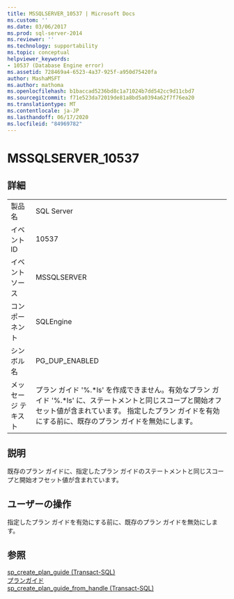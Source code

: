 ```yaml
---
title: MSSQLSERVER_10537 | Microsoft Docs
ms.custom: ''
ms.date: 03/06/2017
ms.prod: sql-server-2014
ms.reviewer: ''
ms.technology: supportability
ms.topic: conceptual
helpviewer_keywords:
- 10537 (Database Engine error)
ms.assetid: 728469a4-6523-4a37-925f-a950d75420fa
author: MashaMSFT
ms.author: mathoma
ms.openlocfilehash: b1baccad5236bd8c1a71024b7dd542cc9d11cbd7
ms.sourcegitcommit: f71e523da72019de81a8bd5a0394a62f7f76ea20
ms.translationtype: MT
ms.contentlocale: ja-JP
ms.lasthandoff: 06/17/2020
ms.locfileid: "84969782"
---
```

# <a name="mssqlserver_10537"></a>MSSQLSERVER_10537
    
## <a name="details"></a>詳細  
  
|||  
|-|-|  
|製品名|SQL Server|  
|イベント ID|10537|  
|イベント ソース|MSSQLSERVER|  
|コンポーネント|SQLEngine|  
|シンボル名|PG_DUP_ENABLED|  
|メッセージ テキスト|プラン ガイド '%.*ls' を作成できません。有効なプラン ガイド '%.\*ls' に、ステートメントと同じスコープと開始オフセット値が含まれています。 指定したプラン ガイドを有効にする前に、既存のプラン ガイドを無効にします。|  
  
## <a name="explanation"></a>説明  
 既存のプラン ガイドに、指定したプラン ガイドのステートメントと同じスコープと開始オフセット値が含まれています。  
  
## <a name="user-action"></a>ユーザーの操作  
 指定したプラン ガイドを有効にする前に、既存のプラン ガイドを無効にします。  
  
## <a name="see-also"></a>参照  
 [sp_create_plan_guide &#40;Transact-SQL&#41;](/sql/relational-databases/system-stored-procedures/sp-create-plan-guide-transact-sql)   
 [プランガイド](../performance/plan-guides.md)   
 [sp_create_plan_guide_from_handle &#40;Transact-SQL&#41;](/sql/relational-databases/system-stored-procedures/sp-create-plan-guide-from-handle-transact-sql)  
  
  
